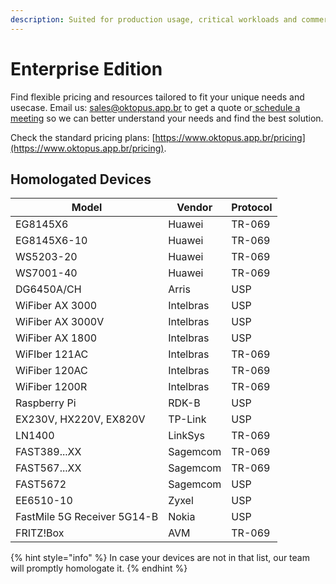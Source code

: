```yaml
---
description: Suited for production usage, critical workloads and commercial use.
---
```


# Enterprise Edition

Find flexible pricing and resources tailored to fit your unique needs and usecase. Email us: [sales@oktopus.app.br](mailto:sales@oktopus.app.br) to get a quote or[ schedule a meeting](https://app.apollo.io/#/meet/leandro_machado) so we can better understand your needs and find the best solution.

Check the standard pricing plans:  [https://www.oktopus.app.br/pricing](https://www.oktopus.app.br/pricing).

## Homologated Devices

| Model                       | Vendor    | Protocol |
| --------------------------- | --------- | -------- |
| EG8145X6                    | Huawei    | TR-069   |
| EG8145X6-10                 | Huawei    | TR-069   |
| WS5203-20                   | Huawei    | TR-069   |
| WS7001-40                   | Huawei    | TR-069   |
| DG6450A/CH                  | Arris     | USP      |
| WiFiber AX 3000             | Intelbras | USP      |
| WiFiber AX 3000V            | Intelbras | USP      |
| WiFiber AX 1800             | Intelbras | USP      |
| WiFIber 121AC               | Intelbras | TR-069   |
| WiFiber 120AC               | Intelbras | TR-069   |
| WiFiber 1200R               | Intelbras | TR-069   |
| Raspberry Pi                | RDK-B     | USP      |
| EX230V, HX220V, EX820V      | TP-Link   | USP      |
| LN1400                      | LinkSys   | TR-069   |
| FAST389...XX                | Sagemcom  | TR-069   |
| FAST567...XX                | Sagemcom  | TR-069   |
| FAST5672                    | Sagemcom  | USP      |
| EE6510-10                   | Zyxel     | USP      |
| FastMile 5G Receiver 5G14-B | Nokia     | USP      |
| FRITZ!Box                   | AVM       | TR-069   |

{% hint style="info" %}
In case your devices are not in that list, our team will promptly homologate it.&#x20;
{% endhint %}
